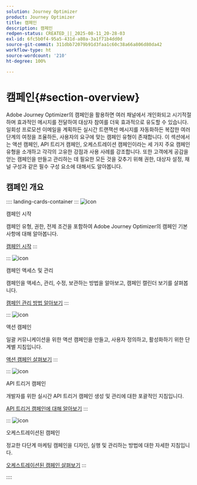 ```yaml
---
solution: Journey Optimizer
product: Journey Optimizer
title: 캠페인
description: 캠페인
redpen-status: CREATED_||_2025-08-11_20-28-03
exl-id: 6fc5b0f4-95a5-431d-a80a-3a1f71b4dd0d
source-git-commit: 311dbb72079b91d3faa1c60c38a66a806d80da42
workflow-type: ht
source-wordcount: '210'
ht-degree: 100%

---
```


# 캠페인{#section-overview}

Adobe Journey Optimizer의 캠페인을 활용하면 여러 채널에서 개인화되고 시기적절하며 효과적인 메시지를 전달하여 대상자 참여를 더욱 효과적으로 유도할 수 있습니다. 일회성 프로모션 이메일을 계획하든 실시간 트랜잭션 메시지를 자동화하든 복잡한 여러 단계의 여정을 조율하든, 사용자의 요구에 맞는 캠페인 유형이 존재합니다. 이 섹션에서는 액션 캠페인, API 트리거 캠페인, 오케스트레이션 캠페인이라는 세 가지 주요 캠페인 유형을 소개하고 각각의 고유한 강점과 사용 사례를 강조합니다. 또한 고객에게 공감을 얻는 캠페인을 만들고 관리하는 데 필요한 모든 것을 갖추기 위해 권한, 대상자 설정, 채널 구성과 같은 필수 구성 요소에 대해서도 알아봅니다.

## 캠페인 개요

:::: landing-cards-container
:::
![icon](https://cdn.experienceleague.adobe.com/icons/circle-play.svg)

캠페인 시작

캠페인 유형, 권한, 전제 조건을 포함하여 Adobe Journey Optimizer의 캠페인 기본 사항에 대해 알아봅니다.

[캠페인 시작](../using/campaigns/get-started-with-campaigns.md)
:::

:::
![icon](https://cdn.experienceleague.adobe.com/icons/list-check.svg)

캠페인 액세스 및 관리

캠페인을 액세스, 관리, 수정, 보관하는 방법을 알아보고, 캠페인 캘린더 보기를 살펴봅니다.

[캠페인 관리 방법 알아보기](../using/campaigns/manage-campaigns.md)
:::

:::
![icon](https://cdn.experienceleague.adobe.com/icons/bullseye.svg)

액션 캠페인

일괄 커뮤니케이션을 위한 액션 캠페인을 만들고, 사용자 정의하고, 활성화하기 위한 단계별 지침입니다.

[액션 캠페인 살펴보기](action-campaigns-landing-page.md)
:::

:::
![icon](https://cdn.experienceleague.adobe.com/icons/code-branch.svg)

API 트리거 캠페인

개발자를 위한 실시간 API 트리거 캠페인 생성 및 관리에 대한 포괄적인 지침입니다.

[API 트리거 캠페인에 대해 알아보기](api-triggered-campaigns-landing-page.md)
:::

:::
![icon](https://cdn.experienceleague.adobe.com/icons/puzzle-piece.svg)

오케스트레이션된 캠페인

정교한 다단계 마케팅 캠페인을 디자인, 실행 및 관리하는 방법에 대한 자세한 지침입니다.

[오케스트레이션된 캠페인 살펴보기](orchestrated-campaigns-landing-page.md)
:::

::::
